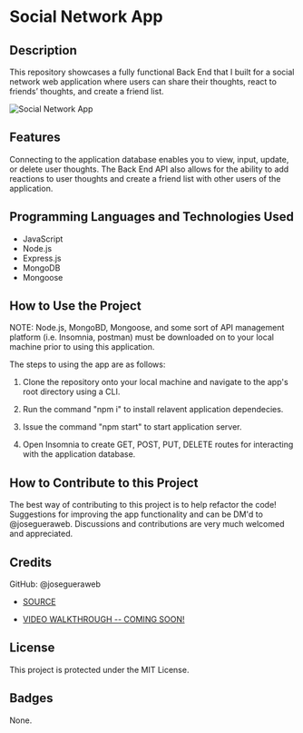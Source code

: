 # Social Network App

## Description

This repository showcases a fully functional Back End that I built for a social network web application where users can share their thoughts, react to friends’ thoughts, and create a friend list.

![Social Network App]()

## Features

Connecting to the application database enables you to view, input, update, or delete user thoughts. The Back End API also allows for the ability to add reactions to user thoughts and create a friend list with other users of the application. 

## Programming Languages and Technologies Used

- JavaScript
- Node.js
- Express.js
- MongoDB
- Mongoose

## How to Use the Project

NOTE: Node.js, MongoBD, Mongoose, and some sort of API management platform (i.e. Insomnia, postman) must be downloaded on to your local machine prior to using this application. 

The steps to using the app are as follows: 

1. Clone the repository onto your local machine and navigate to the app's root directory using a CLI. 

1. Run the command "npm i" to install relavent application dependecies.

1. Issue the command "npm start" to start application server.

1. Open Insomnia to create GET, POST, PUT, DELETE routes for interacting with the application database.

## How to Contribute to this Project
The best way of contributing to this project is to help refactor the code! Suggestions for improving the app functionality and can be DM'd to @josegueraweb. Discussions and contributions are very much welcomed and appreciated. 

## Credits
GitHub: @josegueraweb

- [SOURCE](https://github.com/josegueraweb/social-network-API)

- [VIDEO WALKTHROUGH -- COMING SOON!]()

## License
This project is protected under the MIT License.

## Badges
None.

